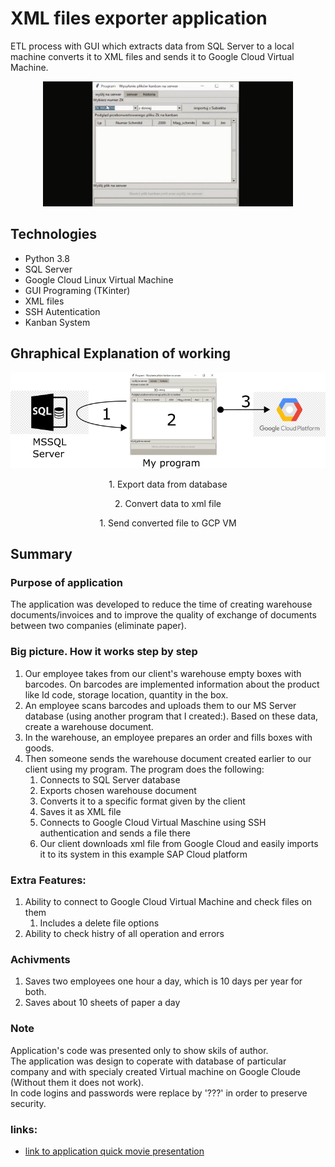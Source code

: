 # XML files exporter application

ETL process with GUI which extracts data from SQL Server to a local machine converts it to XML files and sends it to Google Cloud Virtual Machine. 

<p align="center">
<img src="README_gif_kanban.gif" width="400" height="200">
</p>  
<!-- algo tu dać gifa ;) -->

## Technologies
* Python 3.8
* SQL Server
* Google Cloud Linux Virtual Machine
* GUI Programing (TKinter)
* XML files
* SSH Autentication
* Kanban System

## Ghraphical Explanation of working
<!-- grafic_explain.png -->
<p align="center">
<img src="README_grafic_explain.png">
</p>

<p align="center">
1. Export data from database
</p>
<p align="center">
2. Convert data to xml file
</p>
<p align="center">
1. Send converted file to GCP VM
</p>

## Summary
### Purpose of application
The application was developed to reduce the time of creating warehouse documents/invoices and to improve the quality of exchange of documents between two companies (eliminate paper).
### Big picture. How it works step by step 
1. Our employee takes from our client's warehouse empty boxes with barcodes. On barcodes are implemented information about the product like Id code, storage location, quantity in the box. 
2. An employee scans barcodes and uploads them to our MS Server database (using another program that I created:). Based on these data, create a warehouse document.
3. In the warehouse, an employee prepares an order and fills boxes with goods.   
4. Then someone sends the warehouse document created earlier to our client using my program. The program does the following:  
   1. Connects to SQL Server database
   2. Exports chosen warehouse document
   3. Converts it to a specific format given by the client 
   4. Saves it as XML file
   5. Connects to Google Cloud Virtual Maschine using SSH authentication and sends a file there
   6. Our client downloads xml file from Google Cloud and easily imports it to its system in this example SAP Cloud platform
### Extra Features:
   1. Ability to connect to Google Cloud Virtual Machine and check files on them
      1. Includes a delete file options
   2. Ability to check histry of all operation and errors 
### Achivments
1. Saves two employees one hour a day, which is 10 days per year for both.
2. Saves about 10 sheets of paper a day
### Note
Application's code was presented only to show skils of author.  
The application was design to coperate with database of particular company and with specialy created Virtual machine on Google Cloude (Without them it does not work).   
In code logins and passwords were replace by '???' in order to preserve security.
### links:
* [link to application quick movie presentation](https://www.youtube.com/watch?v=5tjD8tdDnCU)
